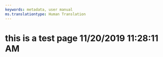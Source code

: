 ```yaml
---
keywords: metadata, user manual
ms.translationtype: Human Translation
---
```

# this is a test page 11/20/2019 11:28:11 AM